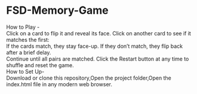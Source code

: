 # FSD-Memory-Game<br>
How to Play -<br>Click on a card to flip it and reveal its face. Click on another card to see if it matches the first: <br>If the cards match, they stay face-up. If they don’t match, they flip back after a brief delay. <br>Continue until all pairs are matched. Click the Restart button at any time to shuffle and reset the game.<br>
How to Set Up-<br> Download or clone this repository,Open the project folder,Open the index.html file in any modern web browser.


